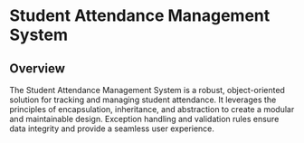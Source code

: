 # Student Attendance Management System

## Overview

The Student Attendance Management System is a robust, object-oriented solution for tracking and managing student attendance. 
It leverages the principles of encapsulation, inheritance, and abstraction to create a modular and maintainable design.
Exception handling and validation rules ensure data integrity and provide a seamless user experience.
